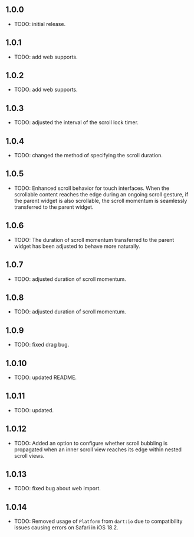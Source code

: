 ## 1.0.0

* TODO: initial release.

## 1.0.1

* TODO: add web supports.

## 1.0.2

* TODO: add web supports.

## 1.0.3

* TODO: adjusted the interval of the scroll lock timer.

## 1.0.4

* TODO: changed the method of specifying the scroll duration.

## 1.0.5

* TODO: Enhanced scroll behavior for touch interfaces. When the scrollable content reaches the edge during an ongoing
  scroll gesture, if the parent widget is also scrollable, the scroll momentum is seamlessly transferred to the parent
  widget.

## 1.0.6

* TODO: The duration of scroll momentum transferred to the parent widget has been adjusted to behave more naturally.

## 1.0.7

* TODO: adjusted duration of scroll momentum.

## 1.0.8

* TODO: adjusted duration of scroll momentum.

## 1.0.9

* TODO: fixed drag bug.

## 1.0.10

* TODO: updated README.

## 1.0.11

* TODO: updated.

## 1.0.12

* TODO: Added an option to configure whether scroll bubbling is propagated when an inner scroll view reaches its edge
  within nested scroll views.

## 1.0.13

* TODO: fixed bug about web import.

## 1.0.14

* TODO: Removed usage of `Platform` from `dart:io` due to compatibility issues causing errors on Safari in iOS 18.2.